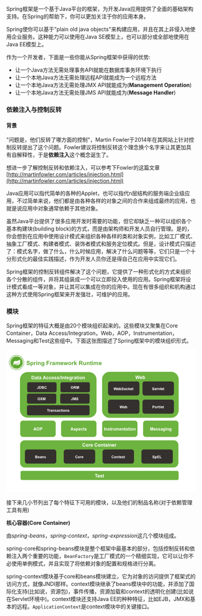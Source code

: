 Spring框架是一个基于Java平台的框架，为开发Java应用提供了全面的基础架构支持。在Spring的帮助下，你可以更加关注于你的应用本身。

Spring使你可以基于"plain old java objects"来构建应用，并且在其上非侵入地使用企业服务。这种能力可以使用在Java SE模型上，也可以部分或全部地使用在Java EE模型上。

作为一个开发者，下面是一些你能从Spring框架中获得的优势:

*   让一个Java方法无需处理事务API就能在数据库事务环境下执行
*   让一个本地Java方法无需处理远程API就能成为一个远程方法
*   让一个本地Java方法无需处理JMX API就能成为(**Management Operation**)
*   让一个本地Java方法无需处理JMS API就能成为(**Message Handler**)

### 依赖注入与控制反转

#### 背景

"问题是，他们反转了哪方面的控制"，Martin Fowler于2014年在其网站上针对控制反转提出了这个问题。Fowler建议将控制反转这个理念换个名字来让其更加具有自解释性，于是**依赖注入**这个概念诞生了。

想进一步了解控制反转和依赖注入，可以参考下Fowler的这篇文章[http://martinfowler.com/articles/injection.html](http://martinfowler.com/articles/injection.html)

Java应用可以指代简单的各种的Applet，也可以指代n层结构的服务端企业级应用，不过简单来说，他们都是由各种各样的对象之间的合作来组成最终的应用，也就是说应用中对象通常依赖于其他对象。

虽然Java平台提供了很多应用开发时需要的功能，但它却缺乏一种可以组织各个基本构建块(building block)的方式，而是由架构师和开发人员自行管理。是的，你会想到在应用中使用设计模式来组织各种各样的类和对象实例，比如工厂模式、抽象工厂模式、构建者模式、装饰者模式和服务定位模式。但是，设计模式只描述了：模式名字，做了什么，什么时候应用，解决了什么问题等等，它们只是一个十分形式化的最佳实践描述，作为开发人员你还是得自己在应用中实现它们。

Spring框架的控制反转组件解决了这个问题，它提供了一种形式化的方式来组织各个分散的组件，并将其组装成一个可以立即投入使用的应用。Spring框架将设计模式看成一等对象，并让其可以集成在你的应用中。现在有很多组织和机构通过这种方式使用Spring框架来开发强壮，可维护的应用。

### 模块

Spring框架的特征大概是由20个模块组织起来的。这些模块又聚集在Core Container，Data Access/Integration，Web，AOP，Instrumentation，Messaging和Test这些组中。下面这张图描述了Spring框架中的模块组织形式。

![Module Structure](https://raw.githubusercontent.com/zhouhaibing089/translation/master/Spring/Part1%20-%20Overview/module-structure.png)

接下来几小节列出了每个特征下可用的模块，以及他们的制品名称(对于依赖管理工具有用)

**核心容器(Core Container)**

由*spring-beans*，*spring-context*，*spring-expression*这几个模块组成。

spring-core和spring-beans模块是整个框架中最基本的部分，包括控制反转和依赖注入两个重要的功能，`BeanFactory`是工厂模式的一个精细实现，它可以让你不必使用单例模式，并且实现了将依赖对象的配置和规格进行分离。

spring-context模块基于core和beans模块建立，它为对象的访问提供了框架式的访问方式，就像JNDI那样。context模块继承了beans模块中的功能，并添加了国际化支持(比如说，资源包)，事件传播，资源加载和context的透明化创建(比如说在Servlet环境中)。context模块还支持Java EE的种种特征，比如EJB，JMX和基本的远程。`ApplicationContext`是context模块中的关键接口。
